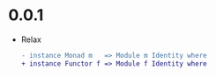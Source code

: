 # 0.0.1

- Relax 
  ```diff
  - instance Monad m   => Module m Identity where
  + instance Functor f => Module f Identity where
  ```
